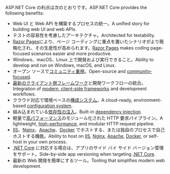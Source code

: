 <span data-ttu-id="1fac0-101">ASP.NET Core の利点は次のとおりです。</span><span class="sxs-lookup"><span data-stu-id="1fac0-101">ASP.NET Core provides the following benefits:</span></span>

* <span data-ttu-id="1fac0-102">Web UI と Web API を構築するプロセスの統一。</span><span class="sxs-lookup"><span data-stu-id="1fac0-102">A unified story for building web UI and web APIs.</span></span>
* <span data-ttu-id="1fac0-103">テストの容易性を考慮したアーキテクチャ。</span><span class="sxs-lookup"><span data-stu-id="1fac0-103">Architected for testability.</span></span>
* <span data-ttu-id="1fac0-104">[Razor Pages](xref:razor-pages/index)により、ページ コーディングに重点を置いたシナリオがより簡略化され、その生産性が高められます。</span><span class="sxs-lookup"><span data-stu-id="1fac0-104">[Razor Pages](xref:razor-pages/index) makes coding page-focused scenarios easier and more productive.</span></span>
* <span data-ttu-id="1fac0-105">Windows、macOS、Linux 上で開発および実行できること。</span><span class="sxs-lookup"><span data-stu-id="1fac0-105">Ability to develop and run on Windows, macOS, and Linux.</span></span>
* <span data-ttu-id="1fac0-106">オープン ソースで[コミュニティ重視](https://live.asp.net/)。</span><span class="sxs-lookup"><span data-stu-id="1fac0-106">Open-source and [community-focused](https://live.asp.net/).</span></span>
* <span data-ttu-id="1fac0-107">[最新のクライアント側フレームワーク](xref:razor-components/index)と開発ワークフローの統合。</span><span class="sxs-lookup"><span data-stu-id="1fac0-107">Integration of [modern, client-side frameworks](xref:razor-components/index) and development workflows.</span></span>
* <span data-ttu-id="1fac0-108">クラウド対応で環境ベースの[構成システム](xref:fundamentals/configuration/index)。</span><span class="sxs-lookup"><span data-stu-id="1fac0-108">A cloud-ready, environment-based [configuration system](xref:fundamentals/configuration/index).</span></span>
* <span data-ttu-id="1fac0-109">組み込まれている[依存性の注入](xref:fundamentals/dependency-injection)。</span><span class="sxs-lookup"><span data-stu-id="1fac0-109">Built-in [dependency injection](xref:fundamentals/dependency-injection).</span></span>
* <span data-ttu-id="1fac0-110">軽量で[高パフォーマンス](https://github.com/aspnet/benchmarks)のモジュール化された HTTP 要求パイプライン。</span><span class="sxs-lookup"><span data-stu-id="1fac0-110">A lightweight, [high-performance](https://github.com/aspnet/benchmarks), and modular HTTP request pipeline.</span></span>
* <span data-ttu-id="1fac0-111">[IIS](xref:host-and-deploy/iis/index)、[Nginx](xref:host-and-deploy/linux-nginx)、[Apache](xref:host-and-deploy/linux-apache)、[Docker](xref:host-and-deploy/docker/index) でホストする、または独自のプロセスで自己ホストする機能。</span><span class="sxs-lookup"><span data-stu-id="1fac0-111">Ability to host on [IIS](xref:host-and-deploy/iis/index), [Nginx](xref:host-and-deploy/linux-nginx), [Apache](xref:host-and-deploy/linux-apache), [Docker](xref:host-and-deploy/docker/index), or self-host in your own process.</span></span>
* <span data-ttu-id="1fac0-112">[.NET Core](/dotnet/articles/standard/choosing-core-framework-server) に対応する場合は、アプリのサイド バイ サイド バージョン管理をサポート。</span><span class="sxs-lookup"><span data-stu-id="1fac0-112">Side-by-side app versioning when targeting [.NET Core](/dotnet/articles/standard/choosing-core-framework-server).</span></span>
* <span data-ttu-id="1fac0-113">最新の Web 開発を簡単にするツール。</span><span class="sxs-lookup"><span data-stu-id="1fac0-113">Tooling that simplifies modern web development.</span></span>
